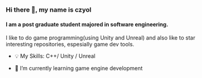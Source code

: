 ### Hi there 👋, my name is czyol
#### I am a post graduate student majored in software engineering.
I like to do game programming(using Unity and Unreal) and  also like to star interesting repositories, espesially game dev tools.

- :bulb: My Skills: C++/ Unity / Unreal

- 🌱 I’m currently learning game engine development 


